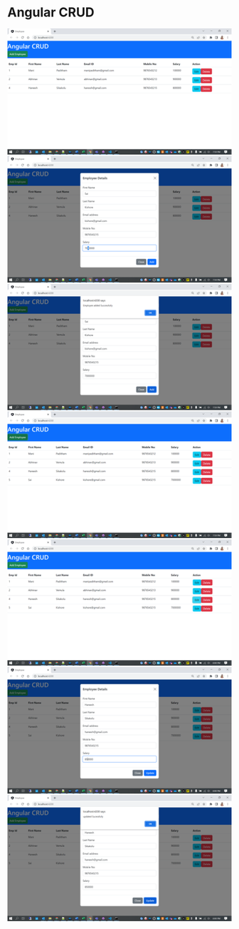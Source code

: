 # Angular CRUD



![alt text](https://github.com/madhukundena/Angular_CRUD/blob/master/images/Screenshot%20(249).png)
![alt text](https://github.com/madhukundena/Angular_CRUD/blob/master/images/Screenshot%20(250).png)
![alt text](https://github.com/madhukundena/Angular_CRUD/blob/master/images/Screenshot%20(251).png)
![alt text](https://github.com/madhukundena/Angular_CRUD/blob/master/images/Screenshot%20(252).png)
![alt text](https://github.com/madhukundena/Angular_CRUD/blob/master/images/Screenshot%20(253).png)
![alt text](https://github.com/madhukundena/Angular_CRUD/blob/master/images/Screenshot%20(254).png)
![alt text](https://github.com/madhukundena/Angular_CRUD/blob/master/images/Screenshot%20(255).png)
